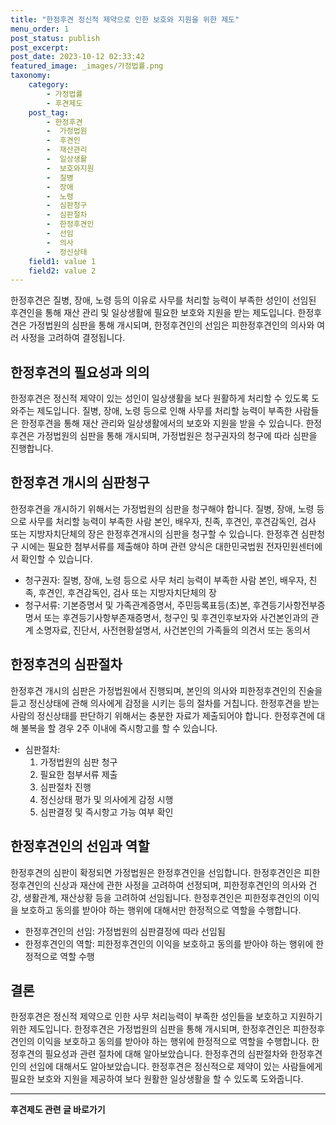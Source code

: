 ```yaml
---
title: "한정후견 정신적 제약으로 인한 보호와 지원을 위한 제도"
menu_order: 1
post_status: publish
post_excerpt: 
post_date: 2023-10-12 02:33:42
featured_image: _images/가정법률.png
taxonomy:
    category:
        - 가정법률
        - 후견제도
    post_tag:
        - 한정후견
        -  가정법원
        -  후견인
        -  재산관리
        -  일상생활
        -  보호와지원
        -  질병
        -  장애
        -  노령
        -  심판청구
        -  심판절차
        -  한정후견인
        -  선임
        -  의사
        -  정신상태
    field1: value 1
    field2: value 2
---
```



한정후견은 질병, 장애, 노령 등의 이유로 사무를 처리할 능력이 부족한 성인이 선임된 후견인을 통해 재산 관리 및 일상생활에 필요한 보호와 지원을 받는 제도입니다. 한정후견은 가정법원의 심판을 통해 개시되며, 한정후견인의 선임은 피한정후견인의 의사와 여러 사정을 고려하여 결정됩니다.

## 한정후견의 필요성과 의의

한정후견은 정신적 제약이 있는 성인이 일상생활을 보다 원활하게 처리할 수 있도록 도와주는 제도입니다. 질병, 장애, 노령 등으로 인해 사무를 처리할 능력이 부족한 사람들은 한정후견을 통해 재산 관리와 일상생활에서의 보호와 지원을 받을 수 있습니다. 한정후견은 가정법원의 심판을 통해 개시되며, 가정법원은 청구권자의 청구에 따라 심판을 진행합니다.

## 한정후견 개시의 심판청구

한정후견을 개시하기 위해서는 가정법원의 심판을 청구해야 합니다. 질병, 장애, 노령 등으로 사무를 처리할 능력이 부족한 사람 본인, 배우자, 친족, 후견인, 후견감독인, 검사 또는 지방자치단체의 장은 한정후견개시의 심판을 청구할 수 있습니다. 한정후견 심판청구 시에는 필요한 첨부서류를 제출해야 하며 관련 양식은 대한민국법원 전자민원센터에서 확인할 수 있습니다.

- 청구권자: 질병, 장애, 노령 등으로 사무 처리 능력이 부족한 사람 본인, 배우자, 친족, 후견인, 후견감독인, 검사 또는 지방자치단체의 장
- 청구서류: 기본증명서 및 가족관계증명서, 주민등록표등(초)본, 후견등기사항전부증명서 또는 후견등기사항부존재증명서, 청구인 및 후견인후보자와 사건본인과의 관계 소명자료, 진단서, 사전현황설명서, 사건본인의 가족들의 의견서 또는 동의서

## 한정후견의 심판절차

한정후견 개시의 심판은 가정법원에서 진행되며, 본인의 의사와 피한정후견인의 진술을 듣고 정신상태에 관해 의사에게 감정을 시키는 등의 절차를 거칩니다. 한정후견을 받는 사람의 정신상태를 판단하기 위해서는 충분한 자료가 제출되어야 합니다. 한정후견에 대해 불복을 할 경우 2주 이내에 즉시항고를 할 수 있습니다.

- 심판절차: 
  1. 가정법원의 심판 청구
  2. 필요한 첨부서류 제출
  3. 심판절차 진행
  4. 정신상태 평가 및 의사에게 감정 시행
  5. 심판결정 및 즉시항고 가능 여부 확인

## 한정후견인의 선임과 역할

한정후견의 심판이 확정되면 가정법원은 한정후견인을 선임합니다. 한정후견인은 피한정후견인의 신상과 재산에 관한 사정을 고려하여 선정되며, 피한정후견인의 의사와 건강, 생활관계, 재산상황 등을 고려하여 선임됩니다. 한정후견인은 피한정후견인의 이익을 보호하고 동의를 받아야 하는 행위에 대해서만 한정적으로 역할을 수행합니다.

- 한정후견인의 선임: 가정법원의 심판결정에 따라 선임됨
- 한정후견인의 역할: 피한정후견인의 이익을 보호하고 동의를 받아야 하는 행위에 한정적으로 역할 수행

## 결론

한정후견은 정신적 제약으로 인한 사무 처리능력이 부족한 성인들을 보호하고 지원하기 위한 제도입니다. 한정후견은 가정법원의 심판을 통해 개시되며, 한정후견인은 피한정후견인의 이익을 보호하고 동의를 받아야 하는 행위에 한정적으로 역할을 수행합니다. 한정후견의 필요성과 관련 절차에 대해 알아보았습니다. 한정후견의 심판절차와 한정후견인의 선임에 대해서도 알아보았습니다. 한정후견은 정신적으로 제약이 있는 사람들에게 필요한 보호와 지원을 제공하여 보다 원활한 일상생활을 할 수 있도록 도와줍니다.











<!-- wp:separator -->
<hr class="wp-block-separator has-alpha-channel-opacity"/>
<!-- /wp:separator -->

<!-- wp:group {"backgroundColor":"base","layout":{"type":"constrained"}} -->
<div class="wp-block-group has-base-background-color has-background"><!-- wp:paragraph {"align":"center","fontSize":"large"} -->
<p class="has-text-align-center has-large-font-size"><strong>후견제도 관련 글 바로가기</strong></p>
<!-- /wp:paragraph -->


<!-- wp:latest-posts
{"categories":[{"id":1980,"count":19,"description":"","link":"https://uknowlaw.com/category/%ed%9b%84%ea%b2%ac%ec%a0%9c%eb%8f%84/","name":"후견제도","slug":"후견제도","taxonomy":"category","parent":0,"meta":[],"_links":{"self":[{"href":"https://uknowlaw.com/wp-json/wp/v2/categories/1980"}],"collection":[{"href":"https://uknowlaw.com/wp-json/wp/v2/categories"}],"about":[{"href":"https://uknowlaw.com/wp-json/wp/v2/taxonomies/category"}],"wp:post_type":[{"href":"https://uknowlaw.com/wp-json/wp/v2/posts?categories=1980"}],"curies":[{"name":"wp","href":"https://api.w.org/{rel}","templated":true}]}}],"postsToShow":100,"excerptLength":28,"postLayout":"grid","columns":2,"featuredImageAlign":"left","featuredImageSizeSlug":"large","fontSize":"medium"} /--></div>
<!-- /wp:group -->